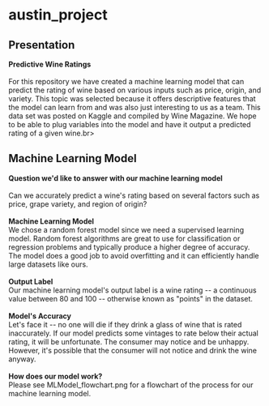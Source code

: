 # austin_project

## Presentation

**Predictive Wine Ratings**<br><br>
For this repository we have created a machine learning model that can predict the rating of wine based on various inputs such as price, origin, and variety. This topic was selected because it offers descriptive features that the model can learn from and was also just interesting to us as a team. This data set was posted on Kaggle and compiled by Wine Magazine. We hope to be able to plug variables into the model and have it output a predicted rating of a given wine.br><br>

## Machine Learning Model

**Question we'd like to answer with our machine learning model**<br><br>
Can we accurately predict a wine's rating based on several factors such as price, grape variety, and region of origin?<br><br>
**Machine Learning Model**<br>
We chose a random forest model since we need a supervised learning model. Random forest algorithms are great to use for classification or regression problems and typically produce a higher degree of accuracy. The model does a good job to avoid overfitting and it can efficiently handle large datasets like ours.<br><br>
**Output Label**<br>
Our machine learning model's output label is a wine rating -- a continuous value between 80 and 100 -- otherwise known as "points" in the dataset.<br><br> 
**Model's Accuracy**<br>
Let's face it -- no one will die if they drink a glass of wine that is rated inaccurately. If our model predicts some vintages to rate below their actual rating, it will be unfortunate. The consumer may notice and be unhappy. However, it's possible that the consumer will not notice and drink the wine anyway.<br><br> 
**How does our model work?**<br>
Please see MLModel_flowchart.png for a flowchart of the process for our machine learning model.<br><br>


